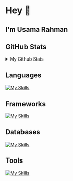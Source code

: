 <h1>Hey 👋</h1>
<h2>I'm Usama Rahman</h2>



<h2>GitHub Stats</h2>
<details>
<summary> 
My Github Stats
</summary>

![Sargam's Github Stats](https://github-readme-stats.vercel.app/api?username=usama-rahman&show_icons=true&hide_title=true&count_private=true&theme=dark)


</details>



<h2>Languages</h2>

[![My Skills](https://skillicons.dev/icons?i=ts,js)](https://skillicons.dev)

<h2>Frameworks</h2>
  
[![My Skills](https://skillicons.dev/icons?i=express,react,nextjs,tailwindcss)](https://skillicons.dev)

<h2>Databases</h2>
  
[![My Skills](https://skillicons.dev/icons?i=postgres,mongo)](https://skillicons.dev)

<h2>Tools</h2>
 
[![My Skills](https://skillicons.dev/icons?i=git,docker,linux,vscode,postman,notion)](https://skillicons.dev)
